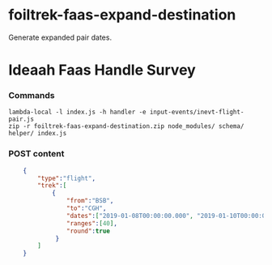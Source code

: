 # foiltrek-faas-expand-destination
Generate expanded pair dates.

# Ideaah Faas Handle Survey

### Commands

```
lambda-local -l index.js -h handler -e input-events/inevt-flight-pair.js
zip -r foiltrek-faas-expand-destination.zip node_modules/ schema/ helper/ index.js
```

### POST content

```json
    {
        "type":"flight",
        "trek":[
            {
                "from":"BSB",
                "to":"CGH",
                "dates":["2019-01-08T00:00:00.000", "2019-01-10T00:00:00.000"],
                "ranges":[40],
                "round":true
             }
        ]
    }
```
